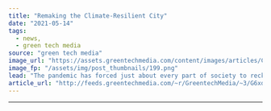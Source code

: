 ```yaml
---
title: "Remaking the Climate-Resilient City"
date: "2021-05-14"
tags: 
  - news,
  - green tech media
source: "green tech media"
image_url: "https://assets.greentechmedia.com/content/images/articles/Clouds_Over_New_York_City_XL.png"
image_fp: "/assets/img/post_thumbnails/199.png"
lead: "The pandemic has forced just about every part of society to reckon with resilience, but for cities the question is especially urgent. Will the global trend toward urbanization, which has been underway for more than 50 years, change its trajectory? Wi ..."
article_url: "http://feeds.greentechmedia.com/~r/GreentechMedia/~3/G6xdgYV6Ec4/remaking-the-climate-resilient-city"
---
```


---
